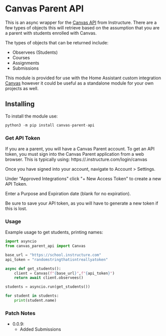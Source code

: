 # Canvas Parent API
This is an async wrapper for the [Canvas API](https://canvas.instructure.com/doc/api/) from Instructure.  There are a few types of objects this will retrieve based on the assumption that you are a parent with students enrolled with Canvas.  

The types of objects that can be returned include:
 - Observees (Students)
 - Courses
 - Assignments
 - Submissions

This module is provided for use with the Home Assistant custom integration [Canvas](https://github.com/schwartzpub/canvas_hassio) however it could be useful as a standalone module for your own projects as well.

## Installing
To install the module use:
```python
python3 -m pip install canvas-parent-api
```

### Get API Token
If you are a parent, you will have a Canvas Parent account.  To get an API token, you must sign into the Canvas Parent application from a web browser.  This is typically using: https://<yourdistrict>.instructure.com/login/canvas

Once you have signed into your account, navigate to Account > Settings.

Under "Approved Integrations" click "+ New Access Token" to create a new API Token.

Enter a Purpose and Expiration date (blank for no expiration).

Be sure to save your API token, as you will have to generate a new token if this is lost.

### Usage
Example usage to get students, printing names:
```python
import asyncio
from canvas_parent_api import Canvas

base_url = "https://school.instructure.com"
api_token = "randomstringthatisntreallyatoken"

async def get_students():
	client = Canvas(f"{base_url}",f"{api_token}")
	return await client.observees()

students = asyncio.run(get_students())

for student in students:
	print(student.name)
```

### Patch Notes

 - 0.0.9:
	- Added Submissions